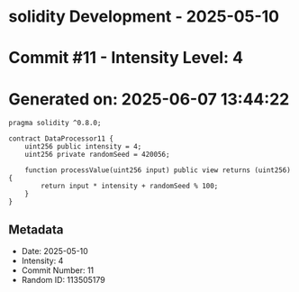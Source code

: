 ﻿# solidity Development - 2025-05-10
# Commit #11 - Intensity Level: 4
# Generated on: 2025-06-07 13:44:22
```solidity
pragma solidity ^0.8.0;

contract DataProcessor11 {
    uint256 public intensity = 4;
    uint256 private randomSeed = 420056;

    function processValue(uint256 input) public view returns (uint256) {
        return input * intensity + randomSeed % 100;
    }
}
```
## Metadata
- Date: 2025-05-10
- Intensity: 4
- Commit Number: 11
- Random ID: 113505179

